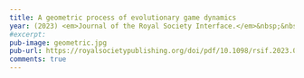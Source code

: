 ```yaml
---
title: A geometric process of evolutionary game dynamics
year: (2023) <em>Journal of the Royal Society Interface.</em>&nbsp;&nbsp;PL and MA Nowak
#excerpt:
pub-image: geometric.jpg
pub-url: https://royalsocietypublishing.org/doi/pdf/10.1098/rsif.2023.0460
comments: true
---
```



